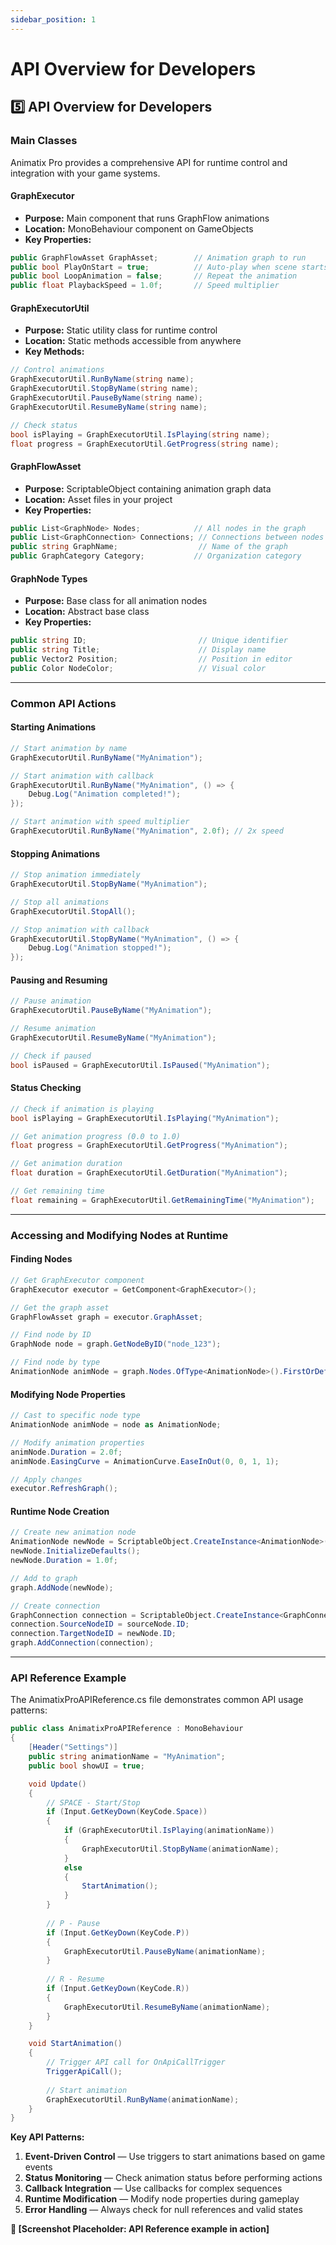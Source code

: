 ```yaml
---
sidebar_position: 1
---
```


# API Overview for Developers

## 5️⃣ API Overview for Developers

### Main Classes

Animatix Pro provides a comprehensive API for runtime control and integration with your game systems.

#### GraphExecutor
- **Purpose:** Main component that runs GraphFlow animations
- **Location:** MonoBehaviour component on GameObjects
- **Key Properties:**
```csharp
public GraphFlowAsset GraphAsset;        // Animation graph to run
public bool PlayOnStart = true;          // Auto-play when scene starts
public bool LoopAnimation = false;       // Repeat the animation
public float PlaybackSpeed = 1.0f;       // Speed multiplier
```

#### GraphExecutorUtil
- **Purpose:** Static utility class for runtime control
- **Location:** Static methods accessible from anywhere
- **Key Methods:**
```csharp
// Control animations
GraphExecutorUtil.RunByName(string name);
GraphExecutorUtil.StopByName(string name);
GraphExecutorUtil.PauseByName(string name);
GraphExecutorUtil.ResumeByName(string name);

// Check status
bool isPlaying = GraphExecutorUtil.IsPlaying(string name);
float progress = GraphExecutorUtil.GetProgress(string name);
```

#### GraphFlowAsset
- **Purpose:** ScriptableObject containing animation graph data
- **Location:** Asset files in your project
- **Key Properties:**
```csharp
public List<GraphNode> Nodes;            // All nodes in the graph
public List<GraphConnection> Connections; // Connections between nodes
public string GraphName;                  // Name of the graph
public GraphCategory Category;           // Organization category
```

#### GraphNode Types
- **Purpose:** Base class for all animation nodes
- **Location:** Abstract base class
- **Key Properties:**
```csharp
public string ID;                         // Unique identifier
public string Title;                      // Display name
public Vector2 Position;                  // Position in editor
public Color NodeColor;                   // Visual color
```

---

### Common API Actions

#### Starting Animations
```csharp
// Start animation by name
GraphExecutorUtil.RunByName("MyAnimation");

// Start animation with callback
GraphExecutorUtil.RunByName("MyAnimation", () => {
    Debug.Log("Animation completed!");
});

// Start animation with speed multiplier
GraphExecutorUtil.RunByName("MyAnimation", 2.0f); // 2x speed
```

#### Stopping Animations
```csharp
// Stop animation immediately
GraphExecutorUtil.StopByName("MyAnimation");

// Stop all animations
GraphExecutorUtil.StopAll();

// Stop animation with callback
GraphExecutorUtil.StopByName("MyAnimation", () => {
    Debug.Log("Animation stopped!");
});
```

#### Pausing and Resuming
```csharp
// Pause animation
GraphExecutorUtil.PauseByName("MyAnimation");

// Resume animation
GraphExecutorUtil.ResumeByName("MyAnimation");

// Check if paused
bool isPaused = GraphExecutorUtil.IsPaused("MyAnimation");
```

#### Status Checking
```csharp
// Check if animation is playing
bool isPlaying = GraphExecutorUtil.IsPlaying("MyAnimation");

// Get animation progress (0.0 to 1.0)
float progress = GraphExecutorUtil.GetProgress("MyAnimation");

// Get animation duration
float duration = GraphExecutorUtil.GetDuration("MyAnimation");

// Get remaining time
float remaining = GraphExecutorUtil.GetRemainingTime("MyAnimation");
```

---

### Accessing and Modifying Nodes at Runtime

#### Finding Nodes
```csharp
// Get GraphExecutor component
GraphExecutor executor = GetComponent<GraphExecutor>();

// Get the graph asset
GraphFlowAsset graph = executor.GraphAsset;

// Find node by ID
GraphNode node = graph.GetNodeByID("node_123");

// Find node by type
AnimationNode animNode = graph.Nodes.OfType<AnimationNode>().FirstOrDefault();
```

#### Modifying Node Properties
```csharp
// Cast to specific node type
AnimationNode animNode = node as AnimationNode;

// Modify animation properties
animNode.Duration = 2.0f;
animNode.EasingCurve = AnimationCurve.EaseInOut(0, 0, 1, 1);

// Apply changes
executor.RefreshGraph();
```

#### Runtime Node Creation
```csharp
// Create new animation node
AnimationNode newNode = ScriptableObject.CreateInstance<AnimationNode>();
newNode.InitializeDefaults();
newNode.Duration = 1.0f;

// Add to graph
graph.AddNode(newNode);

// Create connection
GraphConnection connection = ScriptableObject.CreateInstance<GraphConnection>();
connection.SourceNodeID = sourceNode.ID;
connection.TargetNodeID = newNode.ID;
graph.AddConnection(connection);
```

---

### API Reference Example

The AnimatixProAPIReference.cs file demonstrates common API usage patterns:

```csharp
public class AnimatixProAPIReference : MonoBehaviour
{
    [Header("Settings")]
    public string animationName = "MyAnimation";
    public bool showUI = true;

    void Update()
    {
        // SPACE - Start/Stop
        if (Input.GetKeyDown(KeyCode.Space))
        {
            if (GraphExecutorUtil.IsPlaying(animationName))
            {
                GraphExecutorUtil.StopByName(animationName);
            }
            else
            {
                StartAnimation();
            }
        }
        
        // P - Pause
        if (Input.GetKeyDown(KeyCode.P))
        {
            GraphExecutorUtil.PauseByName(animationName);
        }
        
        // R - Resume
        if (Input.GetKeyDown(KeyCode.R))
        {
            GraphExecutorUtil.ResumeByName(animationName);
        }
    }

    void StartAnimation()
    {
        // Trigger API call for OnApiCallTrigger
        TriggerApiCall();
        
        // Start animation
        GraphExecutorUtil.RunByName(animationName);
    }
}
```

**Key API Patterns:**
1. **Event-Driven Control** — Use triggers to start animations based on game events
2. **Status Monitoring** — Check animation status before performing actions
3. **Callback Integration** — Use callbacks for complex sequences
4. **Runtime Modification** — Modify node properties during gameplay
5. **Error Handling** — Always check for null references and valid states

**📸 [Screenshot Placeholder: API Reference example in action]**